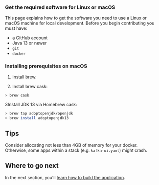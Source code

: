 ### Get the required software for Linux or macOS

This page explains how to get the software you need to use a Linux or macOS
machine for local development. Before you begin contributing you must have:

* a GitHub account
* Java 13 or newer
* `git`
* `docker`

### Installing prerequisites on macOS
1. Install [brew](https://brew.sh/).

2. Install brew cask:
```sh
> brew cask
``` 
3Install JDK 13 via Homebrew cask:
```sh
> brew tap adoptopenjdk/openjdk
> brew install adoptopenjdk13
```

## Tips

Consider allocating not less than 4GB of memory for your docker. 
Otherwise, some apps within a stack (e.g. `kafka-ui.yaml`) might crash.

## Where to go next

In the next section, you'll [learn how to build the application](building.md).
